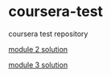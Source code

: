 # coursera-test
coursera test repository

[module 2 solution](https://parthasarathyranjan.github.io/coursera-test/module2-solution)

[module 3 solution](https://parthasarathyranjan.github.io/coursera-test/module3-solution)
